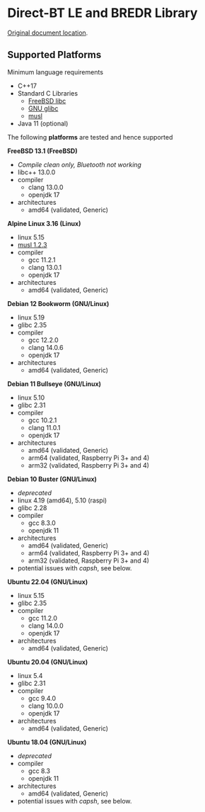 # Direct-BT LE and BREDR Library

[Original document location](https://jausoft.com/cgit/direct_bt.git/about/).

## Supported Platforms
Minimum language requirements
- C++17
- Standard C Libraries
  - [FreeBSD libc](https://www.freebsd.org/)
  - [GNU glibc](https://www.gnu.org/software/libc/)
  - [musl](https://musl.libc.org/)
- Java 11 (optional)

The following **platforms** are tested and hence supported

**FreeBSD 13.1 (FreeBSD)**
- *Compile clean only, Bluetooth not working*
- libc++ 13.0.0
- compiler
  - clang 13.0.0
  - openjdk 17
- architectures
  - amd64 (validated, Generic)

**Alpine Linux 3.16 (Linux)**
- linux 5.15
- [musl 1.2.3](https://musl.libc.org/)
- compiler
  - gcc 11.2.1
  - clang 13.0.1
  - openjdk 17
- architectures
  - amd64 (validated, Generic)

**Debian 12 Bookworm (GNU/Linux)**
- linux 5.19
- glibc 2.35
- compiler
  - gcc 12.2.0
  - clang 14.0.6
  - openjdk 17
- architectures
  - amd64 (validated, Generic)

**Debian 11 Bullseye (GNU/Linux)**
- linux 5.10
- glibc 2.31
- compiler
  - gcc 10.2.1
  - clang 11.0.1
  - openjdk 17
- architectures
  - amd64 (validated, Generic)
  - arm64 (validated, Raspberry Pi 3+ and 4)
  - arm32 (validated, Raspberry Pi 3+ and 4)

**Debian 10 Buster (GNU/Linux)**
- *deprecated*
- linux 4.19 (amd64), 5.10 (raspi)
- glibc 2.28
- compiler
  - gcc 8.3.0
  - openjdk 11
- architectures
  - amd64 (validated, Generic)
  - arm64 (validated, Raspberry Pi 3+ and 4)
  - arm32 (validated, Raspberry Pi 3+ and 4)
- potential issues with *capsh*, see below.

**Ubuntu 22.04 (GNU/Linux)**
- linux 5.15
- glibc 2.35
- compiler
  - gcc 11.2.0
  - clang 14.0.0
  - openjdk 17
- architectures
  - amd64 (validated, Generic)

**Ubuntu 20.04 (GNU/Linux)**
- linux 5.4
- glibc 2.31
- compiler
  - gcc 9.4.0
  - clang 10.0.0
  - openjdk 17
- architectures
  - amd64 (validated, Generic)

**Ubuntu 18.04 (GNU/Linux)**
- *deprecated*
- compiler
  - gcc 8.3
  - openjdk 11
- architectures
  - amd64 (validated, Generic)
- potential issues with *capsh*, see below.

